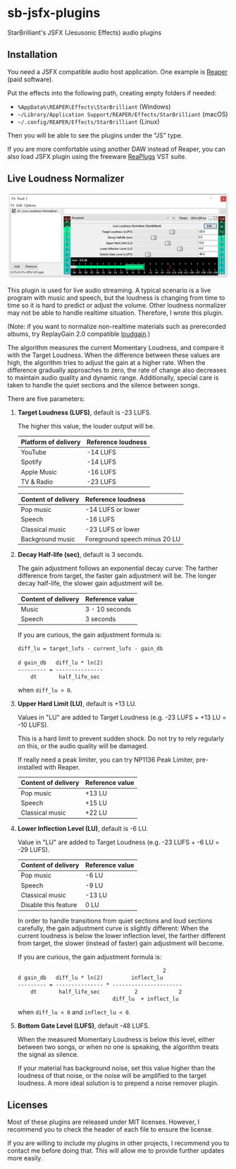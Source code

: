 # sb-jsfx-plugins
StarBrilliant's JSFX (Jesusonic Effects) audio plugins

## Installation

You need a JSFX compatible audio host application. One example is [Reaper](https://www.reaper.fm) (paid software).

Put the effects into the following path, creating empty folders if needed:
- `%AppData%\REAPER\Effects\StarBrilliant` (Windows)
- `~/Library/Application Support/REAPER/Effects/StarBrilliant` (macOS)
- `~/.config/REAPER/Effects/StarBrilliant` (Linux)

Then you will be able to see the plugins under the "JS" type.

If you are more comfortable using another DAW instead of Reaper, you can also load JSFX plugin using the freeware [ReaPlugs](https://www.reaper.fm/reaplugs/) VST suite.

## Live Loudness Normalizer

![Screenshot](screenshots/Live%20Loudness%20Normalizer.png)

This plugin is used for live audio streaming. A typical scenario is a live program with music and speech, but the loudness is changing from time to time so it is hard to predict or adjust the volume. Other loudness normalizer may not be able to handle realtime situation. Therefore, I wrote this plugin.

(Note: if you want to normalize non-realtime materials such as prerecorded albums, try ReplayGain 2.0 compatible [loudgain](https://github.com/Moonbase59/loudgain).)

The algorithm measures the current Momentary Loudness, and compare it with the Target Loudness. When the difference between these values are high, the algorithm tries to adjust the gain at a higher rate. When the difference gradually approaches to zero, the rate of change also decreases to maintain audio quality and dynamic range. Additionally, special care is taken to handle the quiet sections and the silence between songs.

There are five parameters:

1. **Target Loudness (LUFS)**, default is -23 LUFS.

   The higher this value, the louder output will be.

   | Platform of delivery | Reference loudness |
   |----------------------|--------------------|
   | YouTube              | -14 LUFS           |
   | Spotify              | -14 LUFS           |
   | Apple Music          | -16 LUFS           |
   | TV & Radio           | -23 LUFS           |

   | Content of delivery  | Reference loudness            |
   |----------------------|-------------------------------|
   | Pop music            | -14 LUFS or lower             |
   | Speech               | -16 LUFS                      |
   | Classical music      | -23 LUFS or lower             |
   | Background music     | Foreground speech minus 20 LU |

2. **Decay Half-life (sec)**, default is 3 seconds.

   The gain adjustment follows an exponential decay curve: The farther difference from target, the faster gain adjustment will be. The longer decay half-life, the slower gain adjustment will be.

   | Content of delivery  | Reference value |
   |----------------------|-----------------|
   | Music                | 3 - 10 seconds  |
   | Speech               | 3 seconds       |

   If you are curious, the gain adjustment formula is:
   ```
   diff_lu = target_lufs - current_lufs - gain_db

   d gain_db   diff_lu * ln(2)
   --------- = ---------------
       dt       half_life_sec
   ```
   when `diff_lu > 0`.

3. **Upper Hard Limit (LU)**, default is +13 LU.

   Values in "LU" are added to Target Loudness (e.g. -23 LUFS + +13 LU = -10 LUFS).

   This is a hard limit to prevent sudden shock. Do not try to rely regularly on this, or the audio quality will be damaged.

   If really need a peak limiter, you can try NP1136 Peak Limiter, pre-installed with Reaper.

   | Content of delivery  | Reference value |
   |----------------------|-----------------|
   | Pop music            | +13 LU          |
   | Speech               | +15 LU          |
   | Classical music      | +22 LU          |

4. **Lower Inflection Level (LU)**, default is -6 LU.

   Value in "LU" are added to Target Loudness (e.g. -23 LUFS + -6 LU = -29 LUFS).

   | Content of delivery  | Reference value |
   |----------------------|-----------------|
   | Pop music            | -6 LU           |
   | Speech               | -9 LU           |
   | Classical music      | -13 LU          |
   | Disable this feature | 0 LU            |

   In order to handle transitions from quiet sections and loud sections carefully, the gain adjustment curve is slightly different: When the current loudness is below the lower inflection level, the farther different from target, the slower (instead of faster) gain adjustment will become.

   If you are curious, the gain adjustment formula is:
   ```
                                                 2
   d gain_db   diff_lu * ln(2)         inflect_lu
   --------- = --------------- * ----------------------
       dt       half_life_sec           2             2
                                 diff_lu  + inflect_lu 
   ```
   when `diff_lu < 0` and `inflect_lu < 0`.

5. **Bottom Gate Level (LUFS)**, default -48 LUFS.

   When the measured Momentary Loudness is below this level, either between two songs, or when no one is speaking, the algorithm treats the signal as silence.

   If your material has background noise, set this value higher than the loudness of that noise, or the noise will be amplified to the target loudness. A more ideal solution is to prepend a noise remover plugin.

## Licenses

Most of these plugins are released under MIT licenses. However, I recommend you to check the header of each file to ensure the license.

If you are willing to include my plugins in other projects, I recommend you to contact me before doing that. This will allow me to provide further updates more easily.
